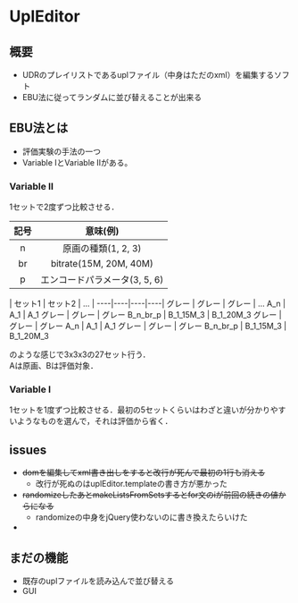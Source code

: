 # UplEditor
## 概要
 - UDRのプレイリストであるuplファイル（中身はただのxml）を編集するソフト
 - EBU法に従ってランダムに並び替えることが出来る

## EBU法とは
 - 評価実験の手法の一つ
 - Variable ⅠとVariable Ⅱがある。

### Variable Ⅱ
1セットで2度ずつ比較させる．

記号|意味(例)
:---:|:---:
n|原画の種類(1, 2, 3)
br|bitrate(15M, 20M, 40M)
p|エンコードパラメータ(3, 5, 6)
 
  | セット1 | セット2 | … |
----|----|----|----|
グレー  | グレー | グレー | …
A_n  | A_1 | A_1 
グレー  | グレー | グレー
B\_n\_br\_p  | B\_1\_15M\_3 | B\_1\_20M\_3
グレー  | グレー | グレー
A_n  | A_1 | A_1
グレー  | グレー | グレー
B\_n\_br\_p  | B\_1\_15M\_3 | B\_1\_20M\_3

のような感じで3x3x3の27セット行う．  
Aは原画、Bは評価対象．

### Variable Ⅰ
1セットを1度ずつ比較させる．最初の5セットくらいはわざと違いが分かりやすいようなものを選んで，それは評価から省く．


## issues
 - <del>domを編集してxml書き出しをすると改行が死んで最初の1行も消える</del>
 	- 改行が死ぬのはuplEditor.templateの書き方が悪かった
 - <del>randomizeしたあとmakeListsFromSetsするとfor文のiが前回の続きの値からになる</del>
 	- randomizeの中身をjQuery使わないのに書き換えたらいけた
 - 

## まだの機能
 - 既存のuplファイルを読み込んで並び替える
 - GUI
